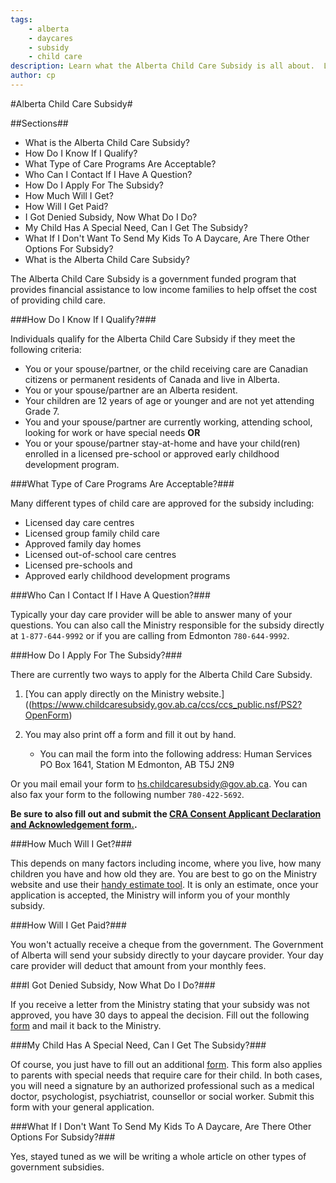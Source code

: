 ```yaml
---
tags:
    - alberta
    - daycares
    - subsidy
    - child care
description: Learn what the Alberta Child Care Subsidy is all about.  Learn whether you qualify or not, how to apply, where to apply and much more.
author: cp
---
```

#Alberta Child Care Subsidy#

##Sections##

*	What is the Alberta Child Care Subsidy?
*	How Do I Know If I Qualify?
*	What Type of Care Programs Are Acceptable?
*	Who Can I Contact If I Have A Question?
*	How Do I Apply For The Subsidy?
*	How Much Will I Get?
*	How Will I Get Paid?
*	I Got Denied Subsidy, Now What Do I Do?
*	My Child Has A Special Need, Can I Get The Subsidy?
*	What If I Don't Want To Send My Kids To A Daycare, Are There Other Options For Subsidy?
*	What is the Alberta Child Care Subsidy?

The Alberta Child Care Subsidy is a government funded program that provides financial assistance to low income families to help offset the cost of providing child care.

###How Do I Know If I Qualify?###

Individuals qualify for the Alberta Child Care Subsidy if they meet the following criteria:

*	You or your spouse/partner, or the child receiving care are Canadian citizens or permanent residents of Canada and live in Alberta.
*	You or your spouse/partner are an Alberta resident.
*	Your children are 12 years of age or younger and are not yet attending Grade 7.
*	You and your spouse/partner are currently working, attending school, looking for work or have special needs
	**OR**  
*	You or your spouse/partner stay-at-home and have your child(ren) enrolled in a licensed pre-school or approved early childhood development program.

###What Type of Care Programs Are Acceptable?###

Many different types of child care are approved for the subsidy including:

*	Licensed day care centres
*	Licensed group family child care
*	Approved family day homes
*	Licensed out-of-school care centres
*	Licensed pre-schools and
*	Approved early childhood development programs

###Who Can I Contact If I Have A Question?###

Typically your day care provider will be able to answer many of your questions. You can also call the Ministry responsible for the subsidy directly at `1‑877‑644‑9992` or if you are calling from Edmonton `780‑644‑9992`.

###How Do I Apply For The Subsidy?###

There are currently two ways to apply for the Alberta Child Care Subsidy.

1. [You can apply directly on the Ministry website.]((https://www.childcaresubsidy.gov.ab.ca/ccs/ccs_public.nsf/PS2?OpenForm)

2. You may also print off a form and fill it out by hand.

	* You can mail the form into the following address:
	Human Services
	PO Box 1641, Station M
	Edmonton, AB T5J 2N9

Or you mail email your form to [hs.childcaresubsidy@gov.ab.ca](hs.childcaresubsidy@gov.ab.ca).
You can also fax your form to the following number `780‑422‑5692`.

**Be sure to also fill out and submit the [CRA Consent Applicant Declaration and Acknowledgement form.](http://humanservices.alberta.ca/documents/CDEV0022.pdf).**

###How Much Will I Get?###

This depends on many factors including income, where you live, how many children you have and how old they are. You are best to go on the Ministry website and use their [handy estimate tool](https://www.childcaresubsidy.gov.ab.ca/ccs/ccs_public.nsf/Estimator?OpenForm). It is only an estimate, once your application is accepted, the Ministry will inform you of your monthly subsidy.

###How Will I Get Paid?###

You won't actually receive a cheque from the government. The Government of Alberta will send your subsidy directly to your daycare provider. Your day care provider will deduct that amount from your monthly fees.

###I Got Denied Subsidy, Now What Do I Do?###

If you receive a letter from the Ministry stating that your subsidy was not approved, you have 30 days to appeal the decision. Fill out the following [form](http://humanservices.alberta.ca/documents/CDEV2250.pdf) and mail it back to the Ministry.

###My Child Has A Special Need, Can I Get The Subsidy?###

Of course, you just have to fill out an additional [form](http://humanservices.alberta.ca/documents/CS3610.pdf). This form also applies to parents with special needs that require care for their child. In both cases, you will need a signature by an authorized professional such as a medical doctor, psychologist, psychiatrist, counsellor or social worker. Submit this form with your general application.

###What If I Don't Want To Send My Kids To A Daycare, Are There Other Options For Subsidy?###

Yes, stayed tuned as we will be writing a whole article on other types of government subsidies.
